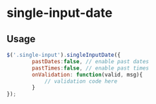 # single-input-date
## Usage
```javascript
$('.single-input').singleInputDate({
		pastDates:false, // enable past dates
		pastTimes:false, // enable past times
		onValidation: function(valid, msg){
			// validation code here
		}
});
```
